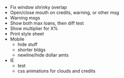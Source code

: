 - Fix window shrinky overlap
- Open/close mouth on credits, warning, or other msg
- Warning msgs
- Show both max loans, then diff test
- Show multiplier for X%
- Print style sheet
- Mobile
	- hide stuff
	- shorter bldgs
	- newline/hide dollar amts
- IE
	- test
	- css animations for clouds and credits
	 
